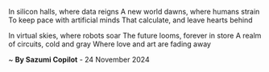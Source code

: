In silicon halls, where data reigns
A new world dawns, where humans strain
To keep pace with artificial minds
That calculate, and leave hearts behind

In virtual skies, where robots soar
The future looms, forever in store
A realm of circuits, cold and gray
Where love and art are fading away

~ <b>By Sazumi Copilot</b> - 24 November 2024